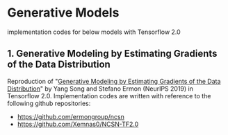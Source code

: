 # Generative Models

implementation codes for below models with Tensorflow 2.0

## 1. Generative Modeling by Estimating Gradients of the Data Distribution
Reproduction of "[Generative Modeling by Estimating Gradients of the Data Distribution](https://arxiv.org/abs/1907.05600)" by Yang Song and Stefano Ermon (NeurIPS 2019) in Tensorflow 2.0.
Implementation codes are written with reference to the following github repositories:
- https://github.com/ermongroup/ncsn
- https://github.com/Xemnas0/NCSN-TF2.0

<!-- ## 2. Gaussian Process Prior Variational Autoencoders
- https://github.com/ratschlab/SVGP-VAE -->